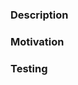 <!-- README: Ensure you've read the CONTRIBUTING.MD and that your commits are signed -->

### Description
<!-- A clear and concise description of the purpose of this Pull Request. What is being changed? Include any relevant background for this change. -->

### Motivation
<!-- Why you made these changes. Link to any relevant issues. -->

### Testing
<!-- Describe how you tested these changes -->
